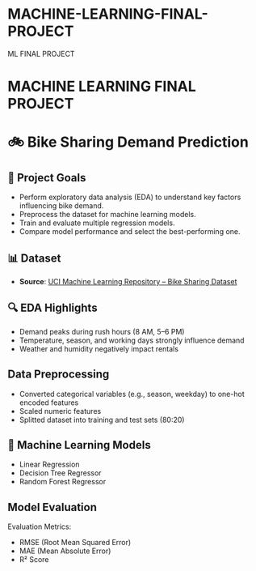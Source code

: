 # MACHINE-LEARNING-FINAL-PROJECT
ML FINAL PROJECT
# MACHINE LEARNING FINAL PROJECT 

# 🚲 Bike Sharing Demand Prediction

## 📌 Project Goals

- Perform exploratory data analysis (EDA) to understand key factors influencing bike demand.
- Preprocess the dataset for machine learning models.
- Train and evaluate multiple regression models.
- Compare model performance and select the best-performing one.

## 📊 Dataset

- **Source**: [UCI Machine Learning Repository – Bike Sharing Dataset](https://archive.ics.uci.edu/dataset/275/bike+sharing+dataset)

## 🔍 EDA Highlights

- Demand peaks during rush hours (8 AM, 5–6 PM)
- Temperature, season, and working days strongly influence demand
- Weather and humidity negatively impact rentals

##  Data Preprocessing

- Converted categorical variables (e.g., season, weekday) to one-hot encoded features
- Scaled numeric features
- Splitted dataset into training and test sets (80:20)

## 🤖 Machine Learning Models

- Linear Regression
- Decision Tree Regressor
- Random Forest Regressor

## Model Evaluation

Evaluation Metrics:
- RMSE (Root Mean Squared Error)
- MAE (Mean Absolute Error)
- R² Score

